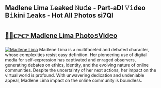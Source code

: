 ## Madlene Lima 𝙻eaked 𝙽u𝚍e - Part-aDI 𝚅𝚒deo B𝚒kini 𝙻eaks - Hot All 𝙿hotos si7QI

# <h2><a href="http://ld0827g.urlbe.top/?page=Madlene+Lima">🔗🔗👉👉 Madlene Lima P𝚑oto𝚜Vid𝚎o</a></h2>

[![Madlene Lima](https://i.imgur.com/eBuTRDB.gif)](http://ld0827g.urlbe.top/?page=Madlene+Lima)
Madlene Lima is a multifaceted and debated character, whose complexities resist easy definition. Her pioneering use of digital media for self-expression has captivated and enraged observers, generating debates on ethics, identity, and the evolving nature of online communities. Despite the uncertainty of her next actions, her impact on the virtual world is profound. With unwavering dedication and undeniable appeal, Madlene Lima impact on the online community is boundless.

